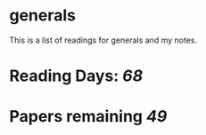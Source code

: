 # generals
This is a list of readings for generals and my notes. 

# Reading Days: _68_
# Papers remaining _49_
